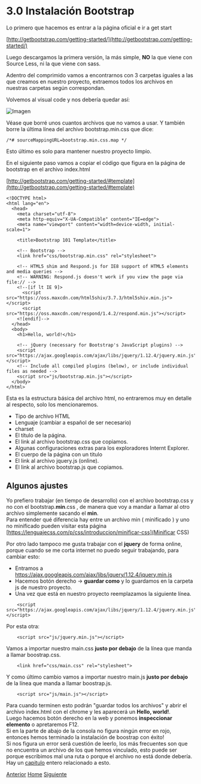 # 3.0 Instalación Bootstrap

Lo primero que hacemos es entrar a la página oficial e ir a get start

[http://getbootstrap.com/getting-started/](http://getbootstrap.com/getting-started/)

Luego descargamos la primera versión, la más simple, **NO** la que viene con Source Less, ni la que viene con sass.

Adentro del comprimido vamos a encontrarnos con 3 carpetas iguales a las que creamos en nuestro proyecto, extraemos todos los archivos en nuestras carpetas según correspondan.

Volvemos al visual code y nos debería quedar así:

![Imagen](https://fgarciajulia.github.io/mi_primera_pagina/img/estructura2.jpg)

Véase que borré unos cuantos archivos que no vamos a usar. Y también borre la última línea del archivo bootstrap.min.css que dice:

```
/*# sourceMappingURL=bootstrap.min.css.map */
```
Esto último es solo para mantener nuestro proyecto limpio.


En el siguiente paso vamos a copiar el código que figura en la página de bootstrap en el archivo index.html

[http://getbootstrap.com/getting-started/#template](http://getbootstrap.com/getting-started/#template)

```
<!DOCTYPE html>
<html lang="en">
  <head>
    <meta charset="utf-8">
    <meta http-equiv="X-UA-Compatible" content="IE=edge">
    <meta name="viewport" content="width=device-width, initial-scale=1">
    
    <title>Bootstrap 101 Template</title>

    <!-- Bootstrap -->
    <link href="css/bootstrap.min.css" rel="stylesheet">

    <!-- HTML5 shim and Respond.js for IE8 support of HTML5 elements and media queries -->
    <!-- WARNING: Respond.js doesn't work if you view the page via file:// -->
    <!--[if lt IE 9]>
      <script src="https://oss.maxcdn.com/html5shiv/3.7.3/html5shiv.min.js"></script>
      <script src="https://oss.maxcdn.com/respond/1.4.2/respond.min.js"></script>
    <![endif]-->
  </head>
  <body>
    <h1>Hello, world!</h1>

    <!-- jQuery (necessary for Bootstrap's JavaScript plugins) -->
    <script src="https://ajax.googleapis.com/ajax/libs/jquery/1.12.4/jquery.min.js"></script>
    <!-- Include all compiled plugins (below), or include individual files as needed -->
    <script src="js/bootstrap.min.js"></script>
  </body>
</html>
```

Esta es la estructura básica del archivo html, no entraremos muy en detalle al respecto, solo los mencionaremos.

- Tipo de archivo HTML
- Lenguaje (cambiar a español de ser necesario) 
- charset
- El título de la página.
- El link al archivo bootstrap.css que copiamos.
- Algunas configuraciones extras para los exploradores Internt Explorer.
- El cuerpo de la página con un titulo
- El link al archivo jquery.js (online).
- El link al archivo bootstrap.js que copiamos.

## Algunos ajustes

Yo prefiero trabajar (en tiempo de desarrollo) con el archivo bootstrap.css y no con el bootstrap.**min**.css , de manera que voy a mandar a llamar al otro archivo simplemente sacando el **min**.<br />
Para entender qué diferencia hay entre un archivo min ( minificado ) y uno no minificado pueden visitar esta página [https://lenguajecss.com/p/css/introduccion/minificar-css](Minificar CSS)

Por otro lado tampoco me gusta trabajar con el **jquery** de forma online, porque cuando se me corta internet no puedo seguir trabajando, para cambiar esto:
- Entramos a https://ajax.googleapis.com/ajax/libs/jquery/1.12.4/jquery.min.js
- Hacemos botón derecho -> **guardar como** y lo guardamos en la carpeta js de nuestro proyecto.
- Una vez que está en nuestro proyecto reemplazamos la siguiente línea.

```
    <script src="https://ajax.googleapis.com/ajax/libs/jquery/1.12.4/jquery.min.js"></script>
```

Por esta otra:

```
    <script src="js/jquery.min.js"></script>
```

Vamos a importar nuestro main.css **justo por debajo** de la línea que manda a llamar boostrap.css.

```
    <link href="css/main.css" rel="stylesheet">
```

Y como último cambio vamos a importar nuestro main.js **justo por debajo** de la línea que manda a llamar boostrap.js.

```
    <script src="js/main.js"></script>
```

Para cuando terminen esto podrán "guardar todos los archivos" y abrir el archivo index.html con el chrome y les aparecerá un **Hello, world!**.<br />
Luego hacemos botón derecho en la web y ponemos **inspeccionar elemento** o apretaremos F12.<br />
Si en la parte de abajo de la consola no figura ningún error en rojo, entonces hemos terminado la instalación de boostrap con éxito!<br />
Si nos figura un error será cuestión de leerlo, los más frecuentes son que no encuentra un archivo de los que hemos vinculado, esto puede ser porque escribimos mal una ruta o porque el archivo no está donde debería.<br />
Hay un [capitulo](https://fgarciajulia.github.io/mi_primera_pagina/inspeccionar-elemento) entero relacionado a esto.

<div class="Grid">
    <a href="https://fgarciajulia.github.io/mi_primera_pagina/estructura-archivos" class="my-btn anterior">Anterior</a>
    <a href="https://fgarciajulia.github.io/mi_primera_pagina" class="my-btn home">Home</a>
    <a href="https://fgarciajulia.github.io/mi_primera_pagina/acerca-bootstrap" class="my-btn siguiente">Siguiente</a>
</div>